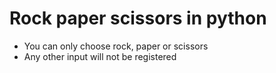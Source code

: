 # Rock paper scissors in python
   - You can only choose rock, paper or scissors
   - Any other input will not be registered